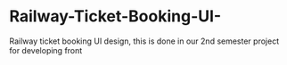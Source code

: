 # Railway-Ticket-Booking-UI-
Railway ticket booking UI design, this is done in our 2nd semester project for developing front 
